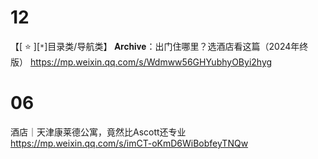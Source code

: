 
# 12

【[ :star: ][`*`]目录类/导航类】 𝐀𝐫𝐜𝐡𝐢𝐯𝐞：出门住哪里？选酒店看这篇（2024年终版） https://mp.weixin.qq.com/s/Wdmww56GHYubhyOByi2hyg

# 06

酒店｜天津康莱德公寓，竟然比Ascott还专业 https://mp.weixin.qq.com/s/imCT-oKmD6WiBobfeyTNQw
